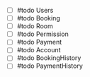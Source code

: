 - [ ] #todo Users
- [ ] #todo Booking
- [ ] #todo Room
- [ ] #todo Permission
- [ ] #todo Payment
- [ ] #todo Account
- [ ] #todo BookingHistory
- [ ] #todo PaymentHistory